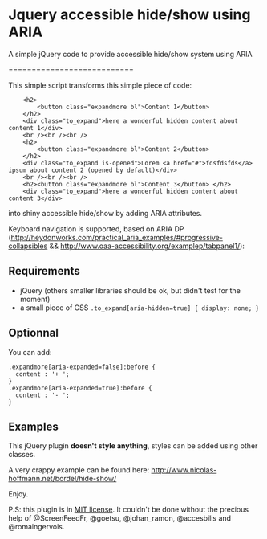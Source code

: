 Jquery accessible hide/show using ARIA
=================================

A simple jQuery code to provide accessible hide/show system using ARIA

===========================

This simple script transforms this simple piece of code:

```
    <h2>
    	<button class="expandmore bl">Content 1</button>
    </h2> 
    <div class="to_expand">here a wonderful hidden content about content 1</div>
    <br /><br /><br />
    <h2>
    	<button class="expandmore bl">Content 2</button>
    </h2> 
    <div class="to_expand is-opened">Lorem <a href="#">fdsfdsfds</a> ipsum about content 2 (opened by default)</div>
    <br /><br /><br />
    <h2><button class="expandmore bl">Content 3</button> </h2>
    <div class="to_expand">here a wonderful hidden content about content 3</div>
```

into shiny accessible hide/show by adding ARIA attributes. 

Keyboard navigation is supported, based on ARIA DP (http://heydonworks.com/practical_aria_examples/#progressive-collapsibles && http://www.oaa-accessibility.org/examplep/tabpanel1/):

## Requirements

- jQuery (others smaller libraries should be ok, but didn't test for the moment)
- a small piece of CSS `` .to_expand[aria-hidden=true] { display: none; } ``

## Optionnal

You can add:

```
.expandmore[aria-expanded=false]:before {
  content : '+ ';
}
.expandmore[aria-expanded=true]:before {
  content : '- ';
}
```

## Examples
 
This jQuery plugin __doesn't style anything__, styles can be added using other classes.

A very crappy example can be found here: http://www.nicolas-hoffmann.net/bordel/hide-show/

Enjoy.

P.S: this plugin is in [MIT license](https://github.com/nico3333fr/jquery-accessible-tabs-aria/blob/master/LICENSE). It couldn't be done without the precious help of @ScreenFeedFr, @goetsu, @johan_ramon, @accesbilis and @romaingervois.
